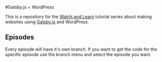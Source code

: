 #Gatsby.js + WordPress

This is a repository for the [Watch and Learn](http://watch-learn.com/) tutorial series about making websites using [Gatsby.js](https://www.gatsbyjs.org/) and WordPress.

## Episodes
Every episode will have it's own branch. If you want to get the code for the specific episode use the branch menu and select the episode you want.

